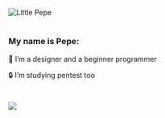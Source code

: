 
![Little Pepe](https://user-images.githubusercontent.com/67488004/108145539-5ce20680-70aa-11eb-96b5-f728ae36f4f4.jpg)
#
### My name is Pepe:

  🔑 I’m a designer and a beginner programmer
  
   🔒 I’m studying pentest too
   
#

<img src = "https://github-readme-stats.vercel.app/api?username=LittlePepe&&show_icons=true&title_color=ffffff&icon_color=bb2acf&text_color=daf7dc&bg_color=151515">
